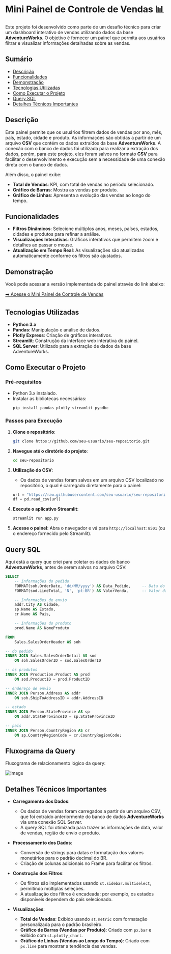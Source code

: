 # Mini Painel de Controle de Vendas 📊

Este projeto foi desenvolvido como parte de um desafio técnico para criar um dashboard interativo de vendas utilizando dados da base **AdventureWorks**. O objetivo é fornecer um painel que permita aos usuários filtrar e visualizar informações detalhadas sobre as vendas.

## Sumário

- [Descrição](#descrição)
- [Funcionalidades](#funcionalidades)
- [Demonstração](#demonstração)
- [Tecnologias Utilizadas](#tecnologias-utilizadas)
- [Como Executar o Projeto](#como-executar-o-projeto)
- [Query SQL](#query-sql)
- [Detalhes Técnicos Importantes](#detalhes-técnicos-importantes)

## Descrição

Este painel permite que os usuários filtrem dados de vendas por ano, mês, país, estado, cidade e produto. As informações são obtidas a partir de um arquivo **CSV** que contém os dados extraídos da base **AdventureWorks**. A conexão com o banco de dados foi utilizada para realizar a extração dos dados, porém, para este projeto, eles foram salvos no formato **CSV** para facilitar o desenvolvimento e execução sem a necessidade de uma conexão direta com o banco de dados.

Além disso, o painel exibe:

- **Total de Vendas**: KPI, com total de vendas no período selecionado.
- **Gráfico de Barras**: Mostra as vendas por produto.
- **Gráfico de Linhas**: Apresenta a evolução das vendas ao longo do tempo.

## Funcionalidades

- **Filtros Dinâmicos**: Selecione múltiplos anos, meses, países, estados, cidades e produtos para refinar a análise.
- **Visualizações Interativas**: Gráficos interativos que permitem zoom e detalhes ao passar o mouse.
- **Atualização em Tempo Real**: As visualizações são atualizadas automaticamente conforme os filtros são ajustados.

## Demonstração

Você pode acessar a versão implementada do painel através do link abaixo:

[➡️ Acesse o Mini Painel de Controle de Vendas](https://mini-painel-sales-vrdgeurdhmcvvrczrjus9t.streamlit.app/)

## Tecnologias Utilizadas

- **Python 3.x**
- **Pandas**: Manipulação e análise de dados.
- **Plotly Express**: Criação de gráficos interativos.
- **Streamlit**: Construção da interface web interativa do painel.
- **SQL Server**: Utilizado para a extração de dados da base AdventureWorks.

## Como Executar o Projeto

### Pré-requisitos

- Python 3.x instalado.
- Instalar as bibliotecas necessárias:
  ```bash
  pip install pandas plotly streamlit pyodbc
  ```

### Passos para Execução

1. **Clone o repositório**:
   ```bash
   git clone https://github.com/seu-usuario/seu-repositorio.git
   ```
2. **Navegue até o diretório do projeto**:
   ```bash
   cd seu-repositorio
   ```
3. **Utilização do CSV**:
   - Os dados de vendas foram salvos em um arquivo CSV localizado no repositório, o qual é carregado diretamente para o painel:
   ```python
   url = "https://raw.githubusercontent.com/seu-usuario/seu-repositorio/master/vendas.csv"
   df = pd.read_csv(url)
   ```

4. **Execute o aplicativo Streamlit**:
   ```bash
   streamlit run app.py
   ```

5. **Acesse o painel**:
   Abra o navegador e vá para `http://localhost:8501` (ou o endereço fornecido pelo Streamlit).

## Query SQL

Aqui está a query que criei para coletar os dados do banco **AdventureWorks**, antes de serem salvos no arquivo CSV:

```sql
SELECT
    -- Informações do pedido
    FORMAT(soh.OrderDate, 'dd/MM/yyyy') AS Data_Pedido,     -- Data do pedido formatada (dd/mm/yyyy)
    FORMAT(sod.LineTotal, 'N', 'pt-BR') AS ValorVenda,      -- Valor da venda formatado no padrão brasileiro

    -- Informações de envio
    addr.City AS Cidade,                                    
    sp.Name AS Estado,                                      
    cr.Name AS Pais,                                        

    -- Informações do produto
    prod.Name AS NomeProduto                                

FROM
    Sales.SalesOrderHeader AS soh                           

-- do pedido
INNER JOIN Sales.SalesOrderDetail AS sod 
    ON soh.SalesOrderID = sod.SalesOrderID                  

-- os produtos
INNER JOIN Production.Product AS prod 
    ON sod.ProductID = prod.ProductID                       

-- endereço de envio
INNER JOIN Person.Address AS addr 
    ON soh.ShipToAddressID = addr.AddressID                 

-- estado
INNER JOIN Person.StateProvince AS sp 
    ON addr.StateProvinceID = sp.StateProvinceID            

-- país
INNER JOIN Person.CountryRegion AS cr 
    ON sp.CountryRegionCode = cr.CountryRegionCode;
```

## Fluxograma da Query

Fluxograma de relacionamento lógico da query:

![image](https://github.com/user-attachments/assets/4dbea0ff-95c2-4991-acf9-90359c6c7bbd)

## Detalhes Técnicos Importantes

- **Carregamento dos Dados**:
  - Os dados de vendas foram carregados a partir de um arquivo CSV, que foi extraído anteriormente do banco de dados **AdventureWorks** via uma conexão SQL Server.
  - A query SQL foi otimizada para trazer as informações de data, valor de vendas, região de envio e produto.

- **Processamento dos Dados**:
  - Conversão de strings para datas e formatação dos valores monetários para o padrão decimal do BR.
  - Criação de colunas adicionais no Frame para facilitar os filtros.

- **Construção dos Filtros**:
  - Os filtros são implementados usando `st.sidebar.multiselect`, permitindo múltiplas seleções.
  - A atualização dos filtros é encadeada; por exemplo, os estados disponíveis dependem do país selecionado.

- **Visualizações**:
  - **Total de Vendas**: Exibido usando `st.metric` com formatação personalizada para o padrão brasileiro.
  - **Gráfico de Barras (Vendas por Produto)**: Criado com `px.bar` e exibido com `st.plotly_chart`.
  - **Gráfico de Linhas (Vendas ao Longo do Tempo)**: Criado com `px.line` para mostrar a tendência das vendas.

